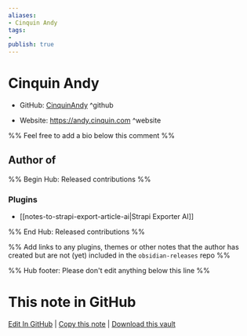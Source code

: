 ```yaml
---
aliases:
- Cinquin Andy
tags:
- 
publish: true
---
```


# Cinquin Andy

- GitHub: [CinquinAndy](https://github.com/CinquinAndy/) ^github
<!-- - Discord: `@` ^discord-->
- Website: <https://andy.cinquin.com> ^website
<!-- - [[Publish sites|Publish site]]: <https://> ^publish-->

%% Feel free to add a bio below this comment %%


## Author of

%% Begin Hub: Released contributions %%
### Plugins
- [[notes-to-strapi-export-article-ai|Strapi Exporter AI]]

%% End Hub: Released contributions %%

%% Add links to any plugins, themes or other notes that the author has created but are not (yet) included in the `obsidian-releases` repo %%

<!--
### Unlisted plugins
-->

<!--
### Others
-->

<!--
## Sponsor this author
-->

<!-- - [[GitHub sponsors]]: [Sponsor @CinquinAndy on GitHub Sponsors](https://github.com/sponsors/CinquinAndy) ^github-sponsor-->
<!-- - [[Buy me a coffee]]: <https://> ^buy-me-a-coffee-->
<!-- - [[PayPal]]: <https://> ^paypal-->
<!-- - [[Patreon]]: <https://> ^patreon-->

<!--
## Follow this author
-->

<!-- - [[YouTube Channels|On YouTube]]: <https://> ^youtube-->
<!-- - Twitter: <https://> ^twitter-->
<!-- - ... -->

%% Hub footer: Please don't edit anything below this line %%

# This note in GitHub

<span class="git-footer">[Edit In GitHub](https://github.dev/obsidian-community/obsidian-hub/blob/main/01%20-%20Community/People/CinquinAndy.md "git-hub-edit-note") | [Copy this note](https://raw.githubusercontent.com/obsidian-community/obsidian-hub/main/01%20-%20Community/People/CinquinAndy.md "git-hub-copy-note") | [Download this vault](https://github.com/obsidian-community/obsidian-hub/archive/refs/heads/main.zip "git-hub-download-vault") </span>
